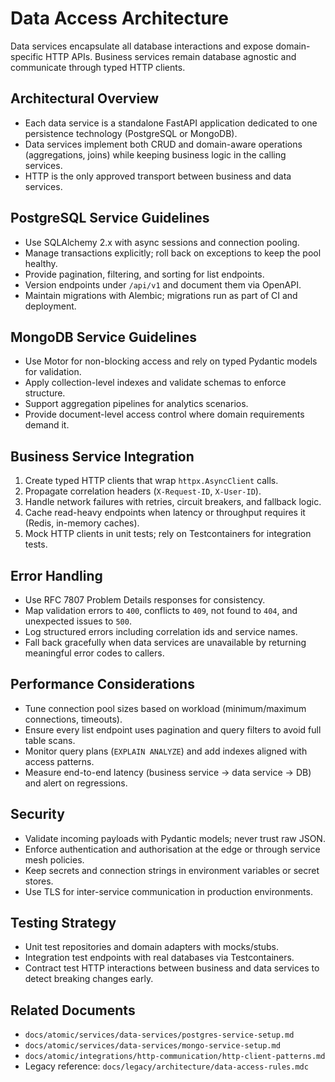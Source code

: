 # Data Access Architecture

Data services encapsulate all database interactions and expose domain-specific HTTP APIs. Business services remain database agnostic and communicate through typed HTTP clients.

## Architectural Overview

- Each data service is a standalone FastAPI application dedicated to one persistence technology (PostgreSQL or MongoDB).
- Data services implement both CRUD and domain-aware operations (aggregations, joins) while keeping business logic in the calling services.
- HTTP is the only approved transport between business and data services.

## PostgreSQL Service Guidelines

- Use SQLAlchemy 2.x with async sessions and connection pooling.
- Manage transactions explicitly; roll back on exceptions to keep the pool healthy.
- Provide pagination, filtering, and sorting for list endpoints.
- Version endpoints under `/api/v1` and document them via OpenAPI.
- Maintain migrations with Alembic; migrations run as part of CI and deployment.

## MongoDB Service Guidelines

- Use Motor for non-blocking access and rely on typed Pydantic models for validation.
- Apply collection-level indexes and validate schemas to enforce structure.
- Support aggregation pipelines for analytics scenarios.
- Provide document-level access control where domain requirements demand it.

## Business Service Integration

1. Create typed HTTP clients that wrap `httpx.AsyncClient` calls.
2. Propagate correlation headers (`X-Request-ID`, `X-User-ID`).
3. Handle network failures with retries, circuit breakers, and fallback logic.
4. Cache read-heavy endpoints when latency or throughput requires it (Redis, in-memory caches).
5. Mock HTTP clients in unit tests; rely on Testcontainers for integration tests.

## Error Handling

- Use RFC 7807 Problem Details responses for consistency.
- Map validation errors to `400`, conflicts to `409`, not found to `404`, and unexpected issues to `500`.
- Log structured errors including correlation ids and service names.
- Fall back gracefully when data services are unavailable by returning meaningful error codes to callers.

## Performance Considerations

- Tune connection pool sizes based on workload (minimum/maximum connections, timeouts).
- Ensure every list endpoint uses pagination and query filters to avoid full table scans.
- Monitor query plans (`EXPLAIN ANALYZE`) and add indexes aligned with access patterns.
- Measure end-to-end latency (business service → data service → DB) and alert on regressions.

## Security

- Validate incoming payloads with Pydantic models; never trust raw JSON.
- Enforce authentication and authorisation at the edge or through service mesh policies.
- Keep secrets and connection strings in environment variables or secret stores.
- Use TLS for inter-service communication in production environments.

## Testing Strategy

- Unit test repositories and domain adapters with mocks/stubs.
- Integration test endpoints with real databases via Testcontainers.
- Contract test HTTP interactions between business and data services to detect breaking changes early.

## Related Documents

- `docs/atomic/services/data-services/postgres-service-setup.md`
- `docs/atomic/services/data-services/mongo-service-setup.md`
- `docs/atomic/integrations/http-communication/http-client-patterns.md`
- Legacy reference: `docs/legacy/architecture/data-access-rules.mdc`
